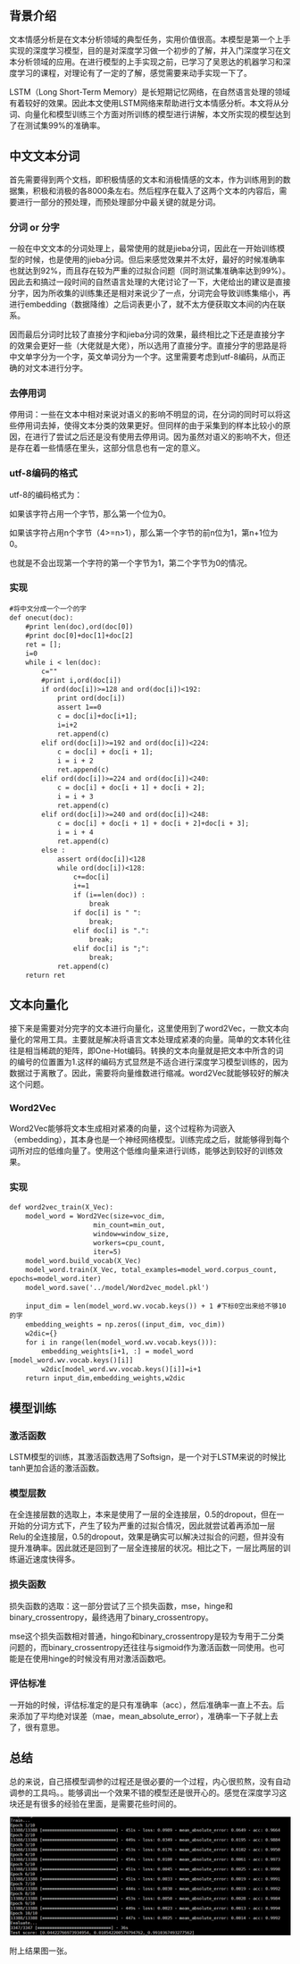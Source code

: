 
## 背景介绍

文本情感分析是在文本分析领域的典型任务，实用价值很高。本模型是第一个上手实现的深度学习模型，目的是对深度学习做一个初步的了解，并入门深度学习在文本分析领域的应用。在进行模型的上手实现之前，已学习了吴恩达的机器学习和深度学习的课程，对理论有了一定的了解，感觉需要来动手实现一下了。

LSTM（Long Short-Term Memory）是长短期记忆网络，在自然语言处理的领域有着较好的效果。因此本文使用LSTM网络来帮助进行文本情感分析。本文将从分词、向量化和模型训练三个方面对所训练的模型进行讲解，本文所实现的模型达到了在测试集99%的准确率。

## 中文文本分词

首先需要得到两个文档，即积极情感的文本和消极情感的文本，作为训练用到的数据集，积极和消极的各8000条左右。然后程序在载入了这两个文本的内容后，需要进行一部分的预处理，而预处理部分中最关键的就是分词。

### 分词 or 分字

一般在中文文本的分词处理上，最常使用的就是jieba分词，因此在一开始训练模型的时候，也是使用的jieba分词。但后来感觉效果并不太好，最好的时候准确率也就达到92%，而且存在较为严重的过拟合问题（同时测试集准确率达到99%）。因此去和搞过一段时间的自然语言处理的大佬讨论了一下，大佬给出的建议是直接分字，因为所收集的训练集还是相对来说少了一点，分词完会导致训练集缩小，再进行embedding（数据降维）之后词表更小了，就不太方便获取文本间的内在联系。

因而最后分词时比较了直接分字和jieba分词的效果，最终相比之下还是直接分字的效果会更好一些（大佬就是大佬），所以选用了直接分字。直接分字的思路是将中文单字分为一个字，英文单词分为一个字。这里需要考虑到utf-8编码，从而正确的对文本进行分字。

### 去停用词

停用词：一些在文本中相对来说对语义的影响不明显的词，在分词的同时可以将这些停用词去掉，使得文本分类的效果更好。但同样的由于采集到的样本比较小的原因，在进行了尝试之后还是没有使用去停用词。因为虽然对语义的影响不大，但还是存在着一些情感在里头，这部分信息也有一定的意义。

### utf-8编码的格式 

utf-8的编码格式为：

如果该字符占用一个字节，那么第一个位为0。

如果该字符占用n个字节（4>=n>1），那么第一个字节的前n位为1，第n+1位为0。

也就是不会出现第一个字符的第一个字节为1，第二个字节为0的情况。

### 实现

```
#将中文分成一个一个的字
def onecut(doc):
    #print len(doc),ord(doc[0])
    #print doc[0]+doc[1]+doc[2]
    ret = [];
    i=0
    while i < len(doc):
        c=""
        #print i,ord(doc[i])
        if ord(doc[i])>=128 and ord(doc[i])<192:
            print ord(doc[i])
            assert 1==0
            c = doc[i]+doc[i+1];
            i=i+2
            ret.append(c)
        elif ord(doc[i])>=192 and ord(doc[i])<224:
            c = doc[i] + doc[i + 1];
            i = i + 2
            ret.append(c)
        elif ord(doc[i])>=224 and ord(doc[i])<240:
            c = doc[i] + doc[i + 1] + doc[i + 2];
            i = i + 3
            ret.append(c)
        elif ord(doc[i])>=240 and ord(doc[i])<248:
            c = doc[i] + doc[i + 1] + doc[i + 2]+doc[i + 3];
            i = i + 4
            ret.append(c)
        else :
            assert ord(doc[i])<128
            while ord(doc[i])<128:
                c+=doc[i]
                i+=1
                if (i==len(doc)) :
                    break
                if doc[i] is " ":
                    break;
                elif doc[i] is ".":
                    break;
                elif doc[i] is ";":
                    break;
            ret.append(c)
    return ret
```

## 文本向量化

接下来是需要对分完字的文本进行向量化，这里使用到了word2Vec，一款文本向量化的常用工具。主要就是解决将语言文本处理成紧凑的向量。简单的文本转化往往是相当稀疏的矩阵，即One-Hot编码。转换的文本向量就是把文本中所含的词的编号的位置置为1.这样的编码方式显然是不适合进行深度学习模型训练的，因为数据过于离散了。因此，需要将向量维数进行缩减。word2Vec就能够较好的解决这个问题。

### Word2Vec

Word2Vec能够将文本生成相对紧凑的向量，这个过程称为词嵌入（embedding），其本身也是一个神经网络模型。训练完成之后，就能够得到每个词所对应的低维向量了。使用这个低维向量来进行训练，能够达到较好的训练效果。

### 实现

```
def word2vec_train(X_Vec):
    model_word = Word2Vec(size=voc_dim,
                     min_count=min_out,
                     window=window_size,
                     workers=cpu_count,
                     iter=5)
    model_word.build_vocab(X_Vec)
    model_word.train(X_Vec, total_examples=model_word.corpus_count, epochs=model_word.iter)
    model_word.save('../model/Word2vec_model.pkl')

    input_dim = len(model_word.wv.vocab.keys()) + 1 #下标0空出来给不够10的字
    embedding_weights = np.zeros((input_dim, voc_dim)) 
    w2dic={}
    for i in range(len(model_word.wv.vocab.keys())):
        embedding_weights[i+1, :] = model_word [model_word.wv.vocab.keys()[i]]
        w2dic[model_word.wv.vocab.keys()[i]]=i+1
    return input_dim,embedding_weights,w2dic
```

## 模型训练

### 激活函数

LSTM模型的训练，其激活函数选用了Softsign，是一个对于LSTM来说的时候比tanh更加合适的激活函数。

### 模型层数

在全连接层数的选取上，本来是使用了一层的全连接层，0.5的dropout，但在一开始的分词方式下，产生了较为严重的过拟合情况，因此就尝试着再添加一层Relu的全连接层，0.5的dropout，效果是确实可以解决过拟合的问题，但并没有提升准确率。因此就还是回到了一层全连接层的状况。相比之下，一层比两层的训练逼近速度快得多。

### 损失函数

损失函数的选取：这一部分尝试了三个损失函数，mse，hinge和binary_crossentropy，最终选用了binary_crossentropy。

mse这个损失函数相对普通，hingo和binary_crossentropy是较为专用于二分类问题的，而binary_crossentropy还往往与sigmoid作为激活函数一同使用。也可能是在使用hinge的时候没有用对激活函数吧。

### 评估标准

一开始的时候，评估标准定的是只有准确率（acc），然后准确率一直上不去。后来添加了平均绝对误差（mae，mean_absolute_error），准确率一下子就上去了，很有意思。

## 总结

总的来说，自己搭模型调参的过程还是很必要的一个过程，内心很煎熬，没有自动调参的工具吗。。能够调出一个效果不错的模型还是很开心的。感觉在深度学习这块还是有很多的经验在里面，是需要花些时间的。

![](https://raw.githubusercontent.com/ble55ing/PicGo/master/LSTM-Sentiment_analysis.png)

附上结果图一张。
